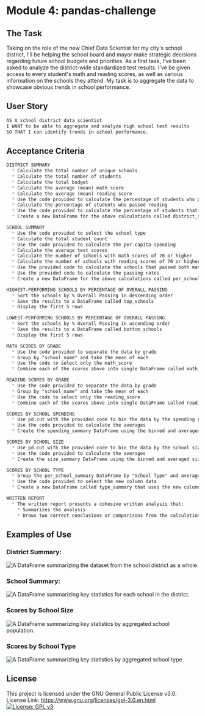 # Module 4: pandas-challenge

## The Task
Taking on the role of the new Chief Data Scientist for my city's school district, I'll be helping the school board and mayor make strategic decisions regarding future school budgets and priorities.
As a first task, I've been asked to analyze the district-wide standardized test results. I've be given access to every student's math and reading scores, as well as various information on the schools they attend. My task is to aggregate the data to showcase obvious trends in school performance.

## User Story
```md
AS A school district data scientist
I WANT to be able to aggregate and analyze high school test results
SO THAT I can identify trends in school performance.
```

## Acceptance Criteria
```md
DISTRICT SUMMARY
  * Calculate the total number of unique schools
  * Calculate the total number of students 
  * Calculate the total budget 
  * Calculate the average (mean) math score 
  * Calculate the average (mean) reading score 
  * Use the code provided to calculate the percentage of students who passed math
  * Calculate the percentage of students who passed reading
  * Use the code provided to calculate the percentage of students that passed both math and reading
  * Create a new DataFrame for the above calculations called district_summary 

SCHOOL SUMMARY
  * Use the code provided to select the school type
  * Calculate the total student count
  * Use the code provided to calculate the per capita spending
  * Calculate the average test scores
  * Calculate the number of schools with math scores of 70 or higher
  * Calculate the number of schools with reading scores of 70 or higher
  * Use the provided code to calculate the schools that passed both math and reading with scores of 70 or higher
  * Use the provided code to calculate the passing rates 
  * Create a new DataFrame for the above calculations called per_school_summary 

HIGHEST-PERFORMING SCHOOLS BY PERCENTAGE OF OVERALL PASSING 
  * Sort the schools by % Overall Passing in descending order 
  * Save the results to a DataFrame called top_schools 
  * Display the first 5 rows 

LOWEST-PERFORMING SCHOOLS BY PERCENTAGE OF OVERALL PASSING 
  * Sort the schools by % Overall Passing in ascending order 
  * Save the results to a DataFrame called bottom_schools 
  * Display the first 5 rows 

MATH SCORES BY GRADE
  * Use the code provided to separate the data by grade 
  * Group by "school_name" and take the mean of each 
  * Use the code to select only the math_score 
  * Combine each of the scores above into single DataFrame called math_scores_by_grade 

READING SCORES BY GRADE 
  * Use the code provided to separate the data by grade 
  * Group by "school_name" and take the mean of each 
  * Use the code to select only the reading_score 
  * Combine each of the scores above into single DataFrame called reading_scores_by_grade 

SCORES BY SCHOOL SPENDING 
  * Use pd.cut with the provided code to bin the data by the spending ranges 
  * Use the code provided to calculate the averages 
  * Create the spending_summary DataFrame using the binned and averaged spending data 

SCORES BY SCHOOL SIZE 
  * Use pd.cut with the provided code to bin the data by the school sizes 
  * Use the code provided to calculate the averages 
  * Create the size_summary DataFrame using the binned and averaged size data 

SCORES BY SCHOOL TYPE 
  * Group the per_school_summary DataFrame by "School Type" and average the results 
  * Use the code provided to select the new column data 
  * Create a new DataFrame called type_summary that uses the new column data 

WRITTEN REPORT 
  * The written report presents a cohesive written analysis that:
    * Summarizes the analysis
    * Draws two correct conclusions or comparisons from the calculations
```

## Examples of Use
### District Summary:
![A DataFrame summarizing the dataset from the school district as a whole.](../Resources/district-summary.png)

### School Summary:
![A DataFrame summarizing key statistics for each school in the district.](../Resources/school-summary.png)

### Scores by School Size
![A DataFrame summarizing key statistics by aggregated school population.](../Resources/scores-by-size.png)

### Scores by School Type
![A DataFrame summarizing key statistics by aggregated school type.](../Resources/scores-by-type.png)

## License
This project is licensed under the GNU General Public License v3.0.  
License Link:
https://www.gnu.org/licenses/gpl-3.0.en.html   
[![License: GPL v3](https://img.shields.io/badge/License-GPLv3-blue.svg)](https://www.gnu.org/licenses/gpl-3.0)
